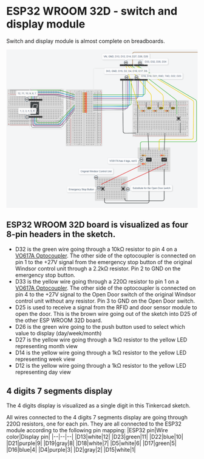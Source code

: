# ESP32 WROOM 32D - switch and display module

Switch and display module is almost complete on breadboards.

![Tinkercad sketch](switch_and_display_module.png)

## ESP32 WROOM 32D board is visualized as four 8-pin headers in the sketch.
 - D32 is the green wire going through a 10kΩ resistor to pin 4 on a [VO617A Optocoupler](https://mou.sr/45uYfCM). The other side of the optocoupler is connected on pin 1 to the +27V signal from the emergency stop button of the original Windsor control unit through a 2.2kΩ resistor. Pin 2 to GND on the emergency stop button.
 - D33 is the yellow wire going through a 220Ω resistor to pin 1 on a [VO617A Optocoupler](https://mou.sr/45uYfCM). The other side of the optocoupler is connected on pin 4 to the +27V signal to the Open Door switch of the original Windsor control unit without any resistor. Pin 3 to GND on the Open Door switch.
 - D25 is used to receive a signal from the RFID and door sensor module to open the door. This is the brown wire going out of the sketch into D25 of the other ESP WROOM 32D board.
 - D26 is the green wire going to the push button used to select which value to display (day/week/month)
 - D27 is the yellow wire going through a 1kΩ resistor to the yellow LED representing month view
 - D14 is the yellow wire going through a 1kΩ resistor to the yellow LED representing week view
 - D12 is the yellow wire going through a 1kΩ resistor to the yellow LED representing day view

 ## 4 digits 7 segments display
 The 4 digits display is visualized as a single digit in this Tinkercad sketch.
 
 All wires connected to the 4 digits 7 segments display are going through 220Ω resistors, one for each pin. They are all connected to the ESP32 module according to the following pin mapping:
  |ESP32 pin|Wire color|Display pin|
 |--|--|--|
 |D13|white|12|
 |D23|green|11|
 |D22|blue|10|
 |D21|purple|9|
 |D19|gray|8|
 |D18|white|7|
 |D5|white|6|
 |D17|green|5|
 |D16|blue|4|
 |D4|purple|3|
 |D2|gray|2|
 |D15|white|1|
